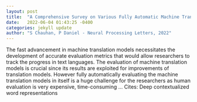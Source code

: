 ```yaml
---
layout: post
title:  "A Comprehensive Survey on Various Fully Automatic Machine Translation Evaluation Metrics"
date:   2022-06-04 01:43:25 -0400
categories: jekyll update
author: "S Chauhan, P Daniel - Neural Processing Letters, 2022"
---
```

The fast advancement in machine translation models necessitates the development of accurate evaluation metrics that would allow researchers to track the progress in text languages. The evaluation of machine translation models is crucial since its results are exploited for improvements of translation models. However fully automatically evaluating the machine translation models in itself is a huge challenge for the researchers as human evaluation is very expensive, time-consuming … Cites: ‪Deep contextualized word representations‬